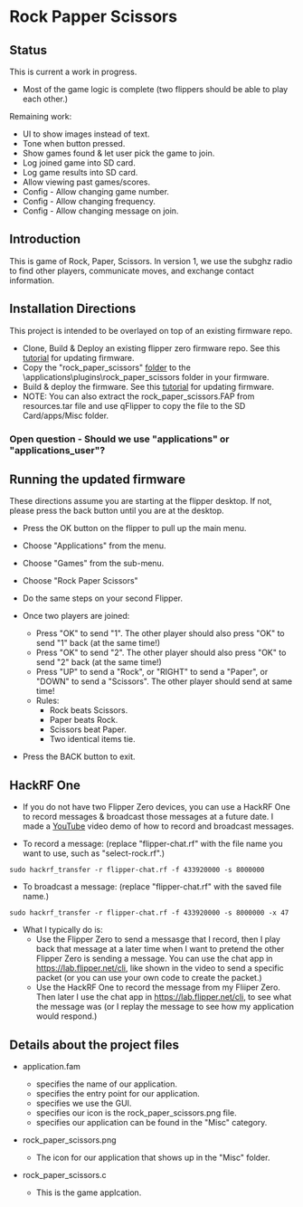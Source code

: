 # Rock Papper Scissors
## Status
This is current a work in progress.  
- Most of the game logic is complete (two flippers should be able to play each other.)

Remaining work:
- UI to show images instead of text.
- Tone when button pressed.
- Show games found & let user pick the game to join.
- Log joined game into SD card.
- Log game results into SD card. 
- Allow viewing past games/scores.
- Config - Allow changing game number.
- Config - Allow changing frequency.
- Config - Allow changing message on join.

## Introduction
This is game of Rock, Paper, Scissors.  In version 1, we use the subghz radio to find other players, communicate moves, and exchange contact information.

## Installation Directions
This project is intended to be overlayed on top of an existing firmware repo.
- Clone, Build &amp; Deploy an existing flipper zero firmware repo.  See this [tutorial](/firmware/updating/README.md) for updating firmware.
- Copy the "rock_paper_scissors" [folder](..) to the \applications\plugins\rock_paper_scissors folder in your firmware.
- Build &amp; deploy the firmware.  See this [tutorial](/firmware/updating/README.md) for updating firmware.
- NOTE: You can also extract the rock_paper_scissors.FAP from resources.tar file and use qFlipper to copy the file to the SD Card/apps/Misc folder.
### Open question - Should we use "applications" or "applications_user"?

## Running the updated firmware
These directions assume you are starting at the flipper desktop.  If not, please press the back button until you are at the desktop.

- Press the OK button on the flipper to pull up the main menu.
- Choose "Applications" from the menu.
- Choose "Games" from the sub-menu.
- Choose "Rock Paper Scissors"

- Do the same steps on your second Flipper.

- Once two players are joined:
  - Press "OK" to send "1".  The other player should also press "OK" to send "1" back (at the same time!)
  - Press "OK" to send "2".  The other player should also press "OK" to send "2" back (at the same time!)
  - Press "UP" to send a "Rock", or "RIGHT" to send a "Paper", or "DOWN" to send a "Scissors".  The other player should send at same time!
  - Rules:
    - Rock beats Scissors.
    - Paper beats Rock.
    - Scissors beat Paper.
    - Two identical items tie.

- Press the BACK button to exit.


## HackRF One
- If you do not have two Flipper Zero devices, you can use a HackRF One to record messages &amp; broadcast those messages at a future date.  I made a [YouTube](https://www.youtube.com/watch?v=S0sgcDQrVOc) video demo of how to record and broadcast messages.

- To record a message: (replace "flipper-chat.rf" with the file name you want to use, such as "select-rock.rf".)
```
sudo hackrf_transfer -r flipper-chat.rf -f 433920000 -s 8000000
```

- To broadcast a message: (replace "flipper-chat.rf" with the saved file name.) 
```
sudo hackrf_transfer -r flipper-chat.rf -f 433920000 -s 8000000 -x 47
```

- What I typically do is:
  - Use the Flipper Zero to send a messasge that I record, then I play back that message at a later time when I want to pretend the other Flipper Zero is sending a message.  You can use the chat app in https://lab.flipper.net/cli, like shown in the video to send a specific packet (or you can use your own code to create the packet.) 
  - Use the HackRF One to record the message from my Fliiper Zero.  Then later I use the chat app in https://lab.flipper.net/cli, to see what the message was (or I replay the message to see how my application would respond.)



## Details about the project files
- application.fam
  - specifies the name of our application.
  - specifies the entry point for our application.
  - specifies we use the GUI.
  - specifies our icon is the rock_paper_scissors.png file.
  - specifies our application can be found in the "Misc" category.

- rock_paper_scissors.png
  - The icon for our application that shows up in the "Misc" folder.

- rock_paper_scissors.c
  - This is the game applcation.